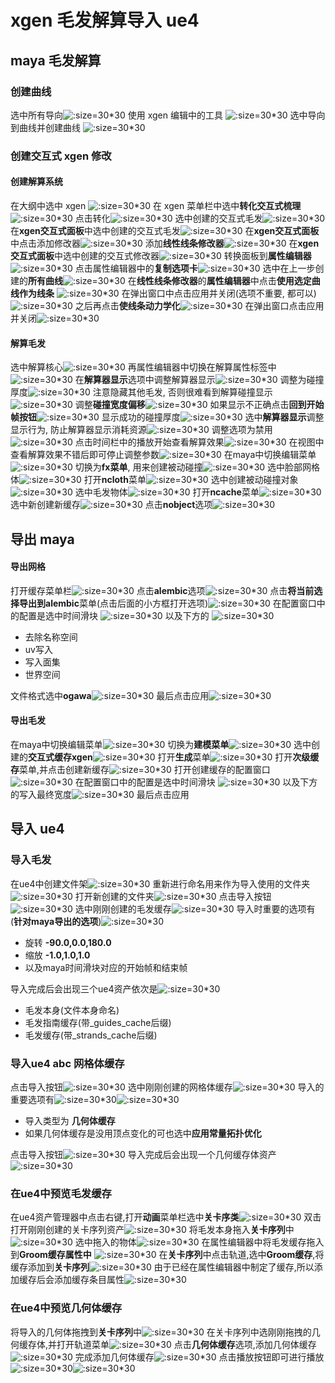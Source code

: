 # xgen 毛发解算导入 ue4

## maya 毛发解算

### 创建曲线

选中所有导向![](image_/xgen_image_00.png ':size=30*30')
使用 xgen 编辑中的工具 ![](image_/xgen_image_02.png ':size=30*30')
选中导向到曲线并创建曲线 ![](image_/xgen_image_04.png ':size=30*30')

### 创建交互式 xgen 修改

#### 创建解算系统

在大纲中选中 xgen ![](image_/xgen_image_05.png ':size=30*30')
在 xgen 菜单栏中选中**转化交互式梳理**![](image_/xgen_image_07.png ':size=30*30')
点击转化![](image_/xgen_image_08.png ':size=30*30')
选中创建的交互式毛发![](image_/xgen_image_09.png ':size=30*30')
在**xgen交互式面板**中选中创建的交互式毛发![](image_/xgen_image_10.png ':size=30*30')
在**xgen交互式面板**中点击添加修改器![](image_/xgen_image_11.png ':size=30*30')
添加**线性线条修改器**![](image_/xgen_image_12.png ':size=30*30')
在**xgen交互式面板**中选中创建的交互式修改器![](image_/xgen_image_13.png ':size=30*30')
转换面板到**属性编辑器**![](image_/xgen_image_14.png ':size=30*30')
点击属性编辑器中的**复制选项卡**![](image_/xgen_image_15.png ':size=30*30')
选中在上一步创建的**所有曲线**![](image_/xgen_image_19.png ':size=30*30')
在**线性线条修改器**的**属性编辑器**中点击**使用选定曲线作为线条**
![](image_/xgen_image_20.png ':size=30*30')
在弹出窗口中点击应用并关闭(选项不重要, 都可以)![](image_/xgen_image_21.png ':size=30*30')
之后再点击**使线条动力学化**![](image_/xgen_image_22.png ':size=30*30')
在弹出窗口点击应用并关闭![](image_/xgen_image_23.png ':size=30*30')

#### 解算毛发

选中解算核心![](image_/xgen_image_26.png ':size=30*30')
再属性编辑器中切换在解算属性标签中![](image_/xgen_image_27.png ':size=30*30')
在**解算器显示**选项中调整解算器显示![](image_/xgen_image_28.png ':size=30*30')
调整为碰撞厚度![](image_/xgen_image_29.png ':size=30*30')
注意隐藏其他毛发, 否则很难看到解算碰撞显示![](image_/xgen_image_30.png ':size=30*30')
调整**碰撞宽度偏移**![](image_/xgen_image_31.png ':size=30*30')
如果显示不正确点击**回到开始帧按钮**![](image_/xgen_image_32.png ':size=30*30')
显示成功的碰撞厚度![](image_/xgen_image_33.png ':size=30*30')
选中**解算器显示**调整显示行为, 防止解算器显示消耗资源![](image_/xgen_image_34.png ':size=30*30')
调整选项为禁用![](image_/xgen_image_35.png ':size=30*30')
点击时间栏中的播放开始查看解算效果![](image_/xgen_image_36.png ':size=30*30')
在视图中查看解算效果不错后即可停止调整参数![](image_/xgen_image_37.png ':size=30*30')
在maya中切换编辑菜单![](image_/xgen_image_42.png ':size=30*30')
切换为**fx菜单**, 用来创建被动碰撞![](image_/xgen_image_43.png ':size=30*30')
选中脸部网格体![](image_/img_2.png ':size=30*30')
打开**ncloth**菜单![](image_/xgen_image_45.png ':size=30*30')
选中创建被动碰撞对象![](image_/xgen_image_46.png ':size=30*30')
选中毛发物体![](image_/xgen_image_47.png ':size=30*30')
打开**ncache**菜单![](image_/xgen_image_251.png ':size=30*30')
选中新创建新缓存![](image_/img.png ':size=30*30')
点击**nobject**选项![](image_/img_1.png ':size=30*30')

## 导出 maya

#### 导出网格

打开缓存菜单栏![](image_/xgen_image_48.png ':size=30*30')
点击**alembic**选项![](image_/xgen_image_49.png ':size=30*30')
点击**将当前选择导出到alembic**菜单(点击后面的小方框打开选项)![](image_/xgen_image_51.png ':size=30*30')
在配置窗口中的配置是选中时间滑块 ![](image_/xgen_image_53.png ':size=30*30')
以及下方的 ![](image_/xgen_image_55.png ':size=30*30')

- 去除名称空间
- uv写入
- 写入面集
- 世界空间

文件格式选中**ogawa**![](image_/xgen_image_57.png ':size=30*30' )
最后点击应用![](image_/xgen_image_58.png ':size=30*30' )

#### 导出毛发

在maya中切换编辑菜单![](image_/xgen_image_60.png ':size=30*30' )
切换为**建模菜单**![](image_/xgen_image_61.png ':size=30*30' )
选中创建的**交互式缓存xgen**![](image_/img_3.png ':size=30*30' )
打开**生成**菜单![](image_/xgen_image_62.png ':size=30*30' )
打开**次级缓存**菜单,并点击创建新缓存![](image_/xgen_image_63.png ':size=30*30' )
打开创建缓存的配置窗口 ![](image_/xgen_image_64.png ':size=30*30' )
在配置窗口中的配置是选中时间滑块 ![](image_/xgen_image_65.png ':size=30*30' )
以及下方的写入最终宽度![](image_/xgen_image_66.png ':size=30*30' )
最后点击应用

## 导入 ue4

### 导入毛发

在ue4中创建文件架![](image_/xgen_image_67.png ':size=30*30')
重新进行命名用来作为导入使用的文件夹![](image_/xgen_image_68.png ':size=30*30')
打开新创建的文件夹![](image_/xgen_image_69.png ':size=30*30')
点击导入按钮![](image_/xgen_image_71.png ':size=30*30')
选中刚刚创建的毛发缓存![](image_/xgen_image_72.png ':size=30*30')
导入时重要的选项有(**针对maya导出的选项**)![](image_/xgen_image_73.png ':size=30*30')

- 旋转 **-90.0,0.0,180.0**
- 缩放 **-1.0,1.0,1.0**
- 以及maya时间滑块对应的开始帧和结束帧

导入完成后会出现三个ue4资产依次是![](image_/xgen_image_74.png ':size=30*30')

- 毛发本身(文件本身命名)
- 毛发指南缓存(带_guides_cache后缀)
- 毛发缓存(带_strands_cache后缀)

### 导入ue4 abc 网格体缓存

点击导入按钮![](image_/xgen_image_74.png ':size=30*30')
选中刚刚创建的网格体缓存![](image_/xgen_image_75.png ':size=30*30')
导入的重要选项有![](image_/xgen_image_76.png ':size=30*30')![](image_/xgen_image_77.png ':size=30*30')

- 导入类型为 **几何体缓存**
- 如果几何体缓存是没用顶点变化的可也选中**应用常量拓扑优化**

点击导入按钮![](image_/xgen_image_78.png ':size=30*30')
导入完成后会出现一个几何缓存体资产![](image_/xgen_image_79.png ':size=30*30')

### 在ue4中预览毛发缓存

在ue4资产管理器中点击右键,打开**动画**菜单栏选中**关卡序类**![](image_/xgen_image_80.png ':size=30*30')
双击打开刚刚创建的关卡序列资产![](image_/xgen_image_81.png ':size=30*30')
将毛发本身拖入**关卡序列**中 ![](image_/xgen_image_82.png ':size=30*30')
选中拖入的物体![](image_/img_4.png ':size=30*30')
在属性编辑器中将毛发缓存拖入到**Groom缓存属性中** ![](image_/img_5.png ':size=30*30')
在**关卡序列**中点击轨道,选中**Groom缓存**,将缓存添加到**关卡序列**![](image_/xgen_image_86.png ':size=30*30')
由于已经在属性编辑器中制定了缓存,所以添加缓存后会添加缓存条目属性![](image_/xgen_image_87.png ':size=30*30')

### 在ue4中预览几何体缓存

将导入的几何体拖拽到**关卡序列**中![](image_/xgen_image_88.png ':size=30*30')
在关卡序列中选刚刚拖拽的几何缓存体,并打开轨道菜单![](image_/xgen_image_89.png ':size=30*30')
点击**几何体缓存**选项,添加几何体缓存![](image_/xgen_image_90.png ':size=30*30')
完成添加几何体缓存![](image_/xgen_image_91.png ':size=30*30')
点击播放按钮即可进行播放![](image_/xgen_image_92.png ':size=30*30')![](image_/xgen_image_93.png ':size=30*30')
